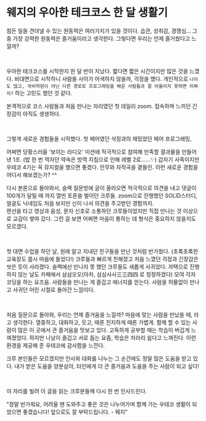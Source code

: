 # 웨지의 우아한 테크코스 한 달 생활기

힘든 일을 견뎌낼 수 있는 원동력은 여러가지가 있을 것이다. 습관, 성취감, 경쟁심...
그 중 가장 강력한 원동력은 즐거움이라고 생각한다.
그렇다면 우리는 언제 즐거웠다고 느낄까?

<br>

우아한 테크코스를 시작한지 한 달 반이 지났다. 짧다면 짧은 시간이지만 많은 것을 느꼈다.
비대면으로 시작하니 사람들 사이가 어색하지 않을까, 걱정을 했다. 
개인적으로 `나이도 많고, 국비학원이 아닌 다른 경로로 프로그래밍을 배운 사람들과 잘 어울리지 못하면 어쩌지?` 하는 고민도 했던 것 같다.

본격적으로 코스 사람들과 처음 만나는 자리였던 첫 데일리 zoom. 접속하며 느끼던 긴장감이 아직도 생생하다.

<br>

그렇게 새로운 경험들을 시작했다.
첫 페어였던 삭정과의 재밌었던 페어 프로그래밍,

어쩌면 당황스러울 '보이는 라디오' 미션에 적극적으로 참여해 만족할 결과물을 만들어 낸 1조. (밥 한 번 먹자던 약속은 방역 지침으로 인해 레벨 2로......✨)
갑자기 사족이지만 우테코 4기는 꼭 뮤지컬을 했으면 좋겠다. 안무와 자작곡을 곁들인. 이런 새로운 경험을 어디서 해보겠는가? ^^

다시 본론으로 돌아와서, 슬랙 질문방에 글이 올라오면 적극적으로 의견을 내고 댓글이 100개가 달릴 때 까지 열띤 토론을 벌이던 크루들.
zoom으로 진행했던 SOLID스터디, 얼굴도 닉네임도 처음 보지만 신이 나서 의견을 주고받던 경험까지.  
랜선을 타고 영상과 음성, 문자 신호로 소통하던 크루들이었지만 직접 만나는 것 이상으로 교감이 쌓여 갔다.
그런 걸 보면 어쩌면 마음이 통하는 데 형식은 중요하지 않을지도 모르겠다.

<br>

첫 대면 수업을 하던 날, 원래 알고 지내던 친구들을 만난 것처럼 반가웠다. (초록초록한 교육장도 몹시 마음에 들었다!)
크루들과 빠르게 친해졌고 처음 느꼈던 걱정과 긴장감은 씻은 듯이 사라졌다.
슬랙에선 만나지 못 했던 크루들도 새롭게 사귀었다.
자택으로 진행하지 않는 날도 카페에서 삼삼오오(아차, 삼삼사사三三四四 로 정정하겠다) 모여 각자 코딩을 하는 요즈음.
사람들을 만나는 게 즐겁고 에너지를 얻는다.
사람을 허물없이 만나고 사귀던 어린 시절로 돌아간 느낌이다.

<br>

처음 질문으로 돌아와, 우리는 언제 즐거움을 느낄까? 마음에 맞는 사람을 만났을 때, 라고 생각한다.
열중하고, 대화하고, 웃고, 때론 진지하게 때론 가볍게.
함께 할 수 있는 사람이 많은 이 곳에서 큰 즐거움을 맛보고 있다.
고독하게 공부할 때는 학습이 버겁게 느껴졌었다.
하지만 나날이 즐겁고 서로 돕는 요즘, 학습은 차라리 쉽다고 느껴진다.
이런 환경을 제공해 준 우테코에 감사함을 느낀다.

크루 본인들은 모르겠지만 인사와 대화를 나누는 그 순간에도 정말 많은 도움을 받고 있다.
내가 받은 도움을 양분삼아, 타인에게 더 큰 즐거움과 도움을 주는 사람이 되고 싶다!  

<br>

이 자리를 빌려 이 글을 읽는 크루분들께 다시 한 번 인사드린다.

"정말 반가워요, 어려울 땐 도와주고 좋은 것은 나누어가며 함께 가는 우테코 생활이 되었으면 좋겠습니다! 앞으로도 잘 부탁드립니다. - 웨지"
